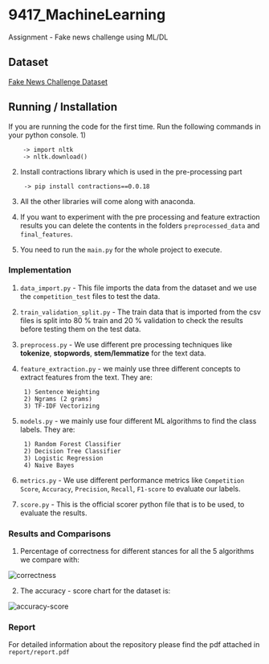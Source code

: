 # 9417_MachineLearning

Assignment - Fake news challenge using ML/DL

## Dataset

[Fake News Challenge Dataset](http://www.fakenewschallenge.org/)

## Running / Installation

If you are running the code for the first time. Run the following commands in your python console.
1) 

        -> import nltk
        -> nltk.download()
        
2) Install contractions library which is used in the pre-processing part

        -> pip install contractions==0.0.18
        
3) All the other libraries will come along with anaconda.

4) If you want to experiment with the pre processing and feature extraction results
you can delete the contents in the folders `preprocessed_data` and `final_features`.

5) You need to run the `main.py` for the whole project to execute.

### Implementation

1) `data_import.py` - This file imports the data from the dataset and we use the `competition_test` files to test the data.
2) `train_validation_split.py` - The train data that is imported from the csv files is split into 80 %
train and 20 % validation to check the results before testing them on the test data.
3) `preprocess.py` - We use different pre processing techniques like **tokenize**, **stopwords**, **stem/lemmatize** for the text data.
4) `feature_extraction.py` - we mainly use three different concepts to extract features from the text. They are:  
     
        1) Sentence Weighting 
        2) Ngrams (2 grams)
        3) TF-IDF Vectorizing
    
5) `models.py` - we mainly use four different ML algorithms to find the class labels. They are:  
     
        1) Random Forest Classifier
        2) Decision Tree Classifier
        3) Logistic Regression
        4) Naive Bayes
        
6) `metrics.py` -  We use different performance metrics like `Competition Score`, `Accuracy`, `Precision`,
`Recall`, `F1-score` to evaluate our labels.

7) `score.py` - This is the official scorer python file that is to be
used, to evaluate the results.

### Results and Comparisons

1) Percentage of correctness for different stances for all the 5 algorithms we compare with:

![correctness](images/correctness.png)
    
2) The accuracy - score chart for the dataset is: 

![accuracy-score](images/acctoscore.PNG)

### Report
For detailed information about the repository please find the pdf attached in `report/report.pdf`
